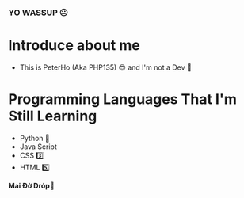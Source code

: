 ### YO WASSUP 😐

# Introduce about me
- This is PeterHo (Aka PHP135) 😎 and I'm not a Dev 🐧

# Programming Languages That I'm Still Learning
- Python 🐍
- Java Script
- CSS 3️⃣
- HTML 5️⃣

**Mai Đờ Dróp🐧**



